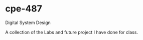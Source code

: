 # cpe-487
Digital System Design

A collection of the Labs and future project I have done for class.
